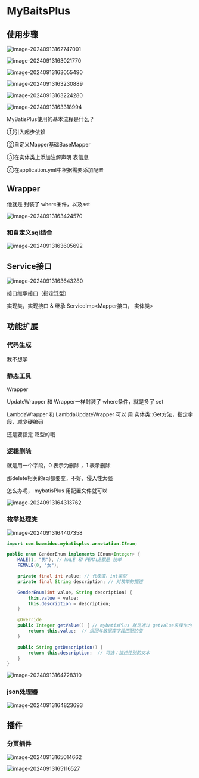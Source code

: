 # MyBaitsPlus



## 使用步骤

![image-20240913162747001](../../../../AppData/Roaming/Typora/typora-user-images/image-20240913162747001.png)

![image-20240913163021770](../../../../AppData/Roaming/Typora/typora-user-images/image-20240913163021770.png)

![image-20240913163055490](../../../../AppData/Roaming/Typora/typora-user-images/image-20240913163055490.png)

![image-20240913163230889](../../../../AppData/Roaming/Typora/typora-user-images/image-20240913163230889.png)



![image-20240913163224280](../../../../AppData/Roaming/Typora/typora-user-images/image-20240913163224280.png)



![image-20240913163318994](../../../../AppData/Roaming/Typora/typora-user-images/image-20240913163318994.png)

MyBatisPlus使用的基本流程是什么？

①引入起步依赖

②自定义Mapper基础BaseMapper

③在实体类上添加注解声明 表信息

④在application.yml中根据需要添加配置



## Wrapper

他就是 封装了 where条件，以及set



![image-20240913163424570](../../../../AppData/Roaming/Typora/typora-user-images/image-20240913163424570.png)



### 和自定义sql结合

![image-20240913163605692](../../../../AppData/Roaming/Typora/typora-user-images/image-20240913163605692.png)



## Service接口

![image-20240913163643280](../../../../AppData/Roaming/Typora/typora-user-images/image-20240913163643280.png)



接口继承接口（指定泛型）

实现类，实现接口 & 继承 ServiceImp<Mapper接口， 实体类>





## 功能扩展

### 代码生成

我不想学



### 静态工具

Wrapper

UpdateWrapper 和 Wrapper一样封装了 where条件，就是多了 set

LambdaWrapper 和 LambdaUpdateWrapper 可以 用 实体类::Get方法，指定字段，减少硬编码

还是要指定 泛型的哦

### 逻辑删除

就是用一个字段，0 表示为删除 ，1 表示删除

那delete相关的sql都要变，不好，侵入性太强

怎么办呢， mybatisPlus 用配置文件就可以

![image-20240913164313762](../../../../AppData/Roaming/Typora/typora-user-images/image-20240913164313762.png)





### 枚举处理类

![image-20240913164407358](../../../../AppData/Roaming/Typora/typora-user-images/image-20240913164407358.png)

```java
import com.baomidou.mybatisplus.annotation.IEnum;

public enum GenderEnum implements IEnum<Integer> {
    MALE(1, "男"), // MALE 和 FEMALE都是 枚举
    FEMALE(0, "女");

    private final int value; // 代表值，int类型
    private final String description; // 对枚举的描述

    GenderEnum(int value, String description) {
        this.value = value;
        this.description = description;
    }

    @Override
    public Integer getValue() { // mybatisPlus 就是通过 getValue来操作的
        return this.value;  // 返回与数据库字段匹配的值
    }

    public String getDescription() {
        return this.description;  // 可选：描述性别的文本
    }
}

```



![image-20240913164728310](../../../../AppData/Roaming/Typora/typora-user-images/image-20240913164728310.png)



### json处理器

![image-20240913164823693](../../../../AppData/Roaming/Typora/typora-user-images/image-20240913164823693.png)





## 插件



### 分页插件

![image-20240913165014662](../../../../AppData/Roaming/Typora/typora-user-images/image-20240913165014662.png)

![image-20240913165116527](../../../../AppData/Roaming/Typora/typora-user-images/image-20240913165116527.png)